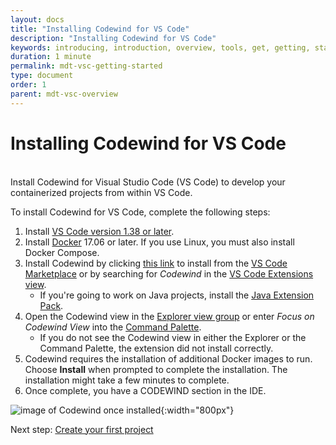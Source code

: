 ```yaml
---
layout: docs
title: "Installing Codewind for VS Code"
description: "Installing Codewind for VS Code"
keywords: introducing, introduction, overview, tools, get, getting, start, started, install, vscode, visual, studio, code, Codewind for VS Code getting started, VS Code Marketplace, VS Code Extensions view, VS Code workspace,installing Codewind for VS Code
duration: 1 minute
permalink: mdt-vsc-getting-started
type: document
order: 1
parent: mdt-vsc-overview
---
```


# Installing Codewind for VS Code
<br/>
 Install Codewind for Visual Studio Code (VS Code) to develop your containerized projects from within VS Code. 

 To install Codewind for VS Code, complete the following steps:

1. Install [VS Code version 1.38 or later](https://code.visualstudio.com/download).
2. Install [Docker](https://docs.docker.com/install/) 17.06 or later. If you use Linux, you must also install Docker Compose.
3. Install Codewind by clicking [this link](vscode:extension/IBM.codewind) to install from the [VS Code Marketplace](https://marketplace.visualstudio.com/items?itemName=IBM.codewind) or by searching for *Codewind* in the [VS Code Extensions view](https://code.visualstudio.com/docs/editor/extension-gallery#_browse-for-extensions).
    - If you're going to work on Java projects, install the [Java Extension Pack](https://marketplace.visualstudio.com/items?itemName=vscjava.vscode-java-pack).
4. Open the Codewind view in the [Explorer view group](https://code.visualstudio.com/docs/getstarted/userinterface) or enter *Focus on Codewind View* into the [Command Palette](https://code.visualstudio.com/docs/getstarted/userinterface#_command-palette).
    - If you do not see the Codewind view in either the Explorer or the Command Palette, the extension did not install correctly.
5. Codewind requires the installation of additional Docker images to run. Choose **Install** when prompted to complete the installation. The installation might take a few minutes to complete.
6. Once complete, you have a CODEWIND section in the IDE. 
   
![image of Codewind once installed](dist/images/installed.png){:width="800px"}

Next step: [Create your first project](mdt-vsc-firstproject.html)




